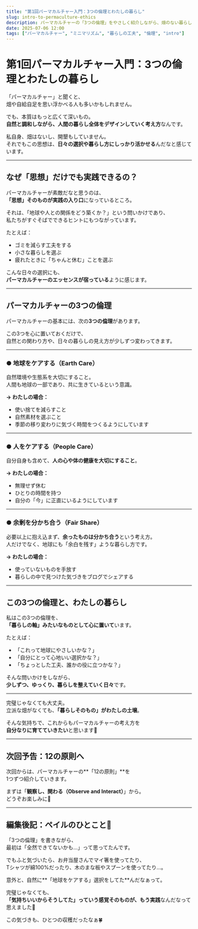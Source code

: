 ```yaml
---
title: "第1回パーマカルチャー入門：3つの倫理とわたしの暮らし"
slug: intro-to-permaculture-ethics
description: パーマカルチャーの「3つの倫理」をやさしく紹介しながら、畑のない暮らしの中で、どう実践につなげられるかを綴ります。ミニマルな暮らしと重なる視点も含めてお届けします。
date: 2025-07-06 12:00
tags: ["パーマカルチャー", "ミニマリズム", "暮らしの工夫", "倫理", "intro"]
---
```


# 第1回パーマカルチャー入門：3つの倫理とわたしの暮らし

「パーマカルチャー」と聞くと、  
畑や自給自足を思い浮かべる人も多いかもしれません。

でも、本質はもっと広くて深いもの。  
**自然と調和しながら、人間の暮らし全体をデザインしていく考え方**なんです。

私自身、畑はないし、開墾もしていません。  
それでもこの思想は、**日々の選択や暮らし方にしっかり活かせる**んだなと感じています。

---

## なぜ「思想」だけでも実践できるの？

パーマカルチャーが素敵だなと思うのは、  
**「思想」そのものが実践の入り口**になっているところ。

それは、「地球や人との関係をどう築くか？」という問いかけであり、  
私たちがすぐそばでできるヒントにもつながっています。

たとえば：

- ゴミを減らす工夫をする  
- 小さな暮らしを選ぶ  
- 疲れたときに「ちゃんと休む」ことを選ぶ

こんな日々の選択にも、  
**パーマカルチャーのエッセンスが宿っている**ように感じます。

---

## パーマカルチャーの3つの倫理

パーマカルチャーの基本には、次の**3つの倫理**があります。

この3つを心に置いておくだけで、  
自然との関わり方や、日々の暮らしの見え方が少しずつ変わってきます。

---

### ● 地球をケアする（Earth Care）

自然環境や生態系を大切にすること。  
人間も地球の一部であり、共に生きているという意識。

**→ わたしの場合：**  
- 使い捨てを減らすこと  
- 自然素材を選ぶこと  
- 季節の移り変わりに気づく時間をつくるようにしています

---

### ● 人をケアする（People Care）

自分自身も含めて、**人の心や体の健康を大切にすること**。

**→ わたしの場合：**  
- 無理せず休む  
- ひとりの時間を持つ  
- 自分の「今」に正直にいるようにしています

---

### ● 余剰を分かち合う（Fair Share）

必要以上に抱え込まず、**余ったものは分かち合う**という考え方。  
人だけでなく、地球にも「余白を残す」ような暮らし方です。

**→ わたしの場合：**  
- 使っていないものを手放す  
- 暮らしの中で見つけた気づきをブログでシェアする

---

## この3つの倫理と、わたしの暮らし

私はこの3つの倫理を、  
**「暮らしの軸」みたいなものとして心に置いて**います。

たとえば：

- 「これって地球にやさしいかな？」  
- 「自分にとって心地いい選択かな？」  
- 「ちょっとした工夫、誰かの役に立つかな？」

そんな問いかけをしながら、  
**少しずつ、ゆっくり、暮らしを整えていく日々**です。

---

完璧じゃなくても大丈夫。  
立派な畑がなくても、**「暮らしそのもの」がわたしの土壌**。

そんな気持ちで、これからもパーマカルチャーの考え方を  
**自分なりに育てていきたい**と思います🌿

---

## 次回予告：12の原則へ

次回からは、パーマカルチャーの**「12の原則」**を  
1つずつ紹介していきます。

まずは「**観察し、関わる（Observe and Interact）**」から。  
どうぞお楽しみに🌼

---

## 編集後記：ペイルのひとこと🌱

「3つの倫理」を書きながら、  
最初は「全然できてないかも…」って思ってたんです。

でもふと気づいたら、お弁当屋さんでマイ箸を使ってたり、  
Tシャツが綿100%だったり、木のまな板やスプーンを使ってたり…。

意外と、自然に**「地球をケアする」選択をしてた**んだなぁって。

完璧じゃなくても、  
**「気持ちいいからそうしてた」っていう感覚そのものが、もう実践**なんだなって思えました🌿

この気づきも、ひとつの収穫だったなぁ🍀
